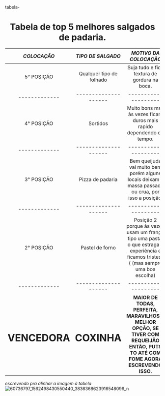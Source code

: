 tabela-
<h1 align="center"> Tabela de top 5 melhores salgados de padaria. </h1>


| ***COLOCAÇÃO*** | ***TIPO DE SALGADO*** | ***MOTIVO DA COLOCAÇÃO*** |
| :-------------: | :--------------------: | :--------------------: | 
| 5° POSIÇÃO | Qualquer tipo de folhado | Suja tudo e fica textura de gordura na boca. |
| ------------- | -------------------- | -------------------- |  
| 4° POSIÇÃO | Sortidos | Muito bons mas às vezes ficam duros mais rapido dependendo do tempo. |
| ------------- | -------------------- | -------------------- | 
| 3° POSIÇÃO  | Pizza de padaria | Bem queijuda vai muito bem porém alguns locais deixam a massa passada ou crua, por isso a posição. |
| ------------- | -------------------- | -------------------- | 
| 2° POSIÇÃO  | Pastel de forno  |  Posição 2 porque às vezes usam um frango tipo uma pasta, o que estraga a experiência e ficamos tristes :( (mas sempre uma boa escolha)|
| ------------- | -------------------- | -------------------- | 
|  <h1>**VENCEDORA**</h1> | <h1>**COXINHA**</h1>  | **MAIOR DE TODAS, PERFEITA, MARAVILHOSA, MELHOR OPÇÃO, SE TIVER COM REQUEIJÃO ENTÃO, PUTS TO ATÉ COM FOME AGORA ESCREVENDO ISSO.** |

*escrevendo pra alinhar a imagem à tabela* ![60736797_1562498430550440_3836368623916548096_n](https://github.com/user-attachments/assets/aa457e89-20f5-41f1-a4f6-0fddff9562d7) 
